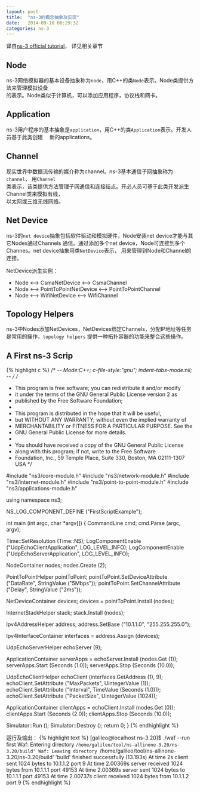 ```yaml
---
layout: post
title:  "ns-3的概念抽象及实现"
date:   2014-09-10 00:29:32
categories: ns-3
---
```


译自[ns-3 official tutorial](http://www.nsnam.org/docs/release/3.20/tutorial/ns-3-tutorial.pdf)，
详见相关章节

Node
----
ns-3网络模拟器的基本设备抽象称为`node`，用C++的类`Node`表示。Node类提供方法来管理模拟设备  
的表示。Node类似于计算机，可以添加应用程序，协议栈和网卡。

Application
-----------
ns-3用户程序的基本抽象是`application`，用C++的类`Application`表示。开发人员基于此类创建　
新的applications。

Channel
-------
现实世界中数据流传输的媒介称为channel。ns-3基本通信子网抽象称为`channel`， 用`Channel`  
类表示，该类提供方法管理子网通信和连接结点。开必人员可基于此类开发派生Channel类来模拟有线，  
以太网或三维无线网络。

Net Device
----------
ns-3的`net device`抽象包括软件驱动和模拟硬件，Node安装net device才能与其它Nodes通过Channels
通信。通过添加多个net device，Node可连接到多个Channes。net device抽象用类`NetDevice`表示，
用来管理到Node和Channel的连接。

NetDevice派生实例：

* Node <--> CsmaNetDevice <--> CsmaChannel
* Node <--> PointToPointNetDevice <--> PointToPointChannel
* Node <--> WifiNetDevice <--> WifiChannel

Topology Helpers
----------------
ns-3中Nodes添加NetDevices，NetDevices绑定Channels，分配IP地址等任务是常用的操作，`topology helpers`
提供一种拓扑容器的功能来整合这些操作。

A First ns-3 Scrip
------------------
{% highlight c %}
/* -*- Mode:C++; c-file-style:"gnu"; indent-tabs-mode:nil; -*- */
/*
 * This program is free software; you can redistribute it and/or modify
 * it under the terms of the GNU General Public License version 2 as
 * published by the Free Software Foundation;
 *
 * This program is distributed in the hope that it will be useful,
 * but WITHOUT ANY WARRANTY; without even the implied warranty of
 * MERCHANTABILITY or FITNESS FOR A PARTICULAR PURPOSE.  See the
 * GNU General Public License for more details.
 *
 * You should have received a copy of the GNU General Public License
 * along with this program; if not, write to the Free Software
 * Foundation, Inc., 59 Temple Place, Suite 330, Boston, MA  02111-1307  USA
 */

#include "ns3/core-module.h"
#include "ns3/network-module.h"
#include "ns3/internet-module.h"
#include "ns3/point-to-point-module.h"
#include "ns3/applications-module.h"

using namespace ns3;

NS_LOG_COMPONENT_DEFINE ("FirstScriptExample");

int
main (int argc, char *argv[])
{
  CommandLine cmd;
  cmd.Parse (argc, argv);

  Time::SetResolution (Time::NS);
  LogComponentEnable ("UdpEchoClientApplication", LOG_LEVEL_INFO);
  LogComponentEnable ("UdpEchoServerApplication", LOG_LEVEL_INFO);

  NodeContainer nodes;
  nodes.Create (2);

  PointToPointHelper pointToPoint;
  pointToPoint.SetDeviceAttribute ("DataRate", StringValue ("5Mbps"));
  pointToPoint.SetChannelAttribute ("Delay", StringValue ("2ms"));

  NetDeviceContainer devices;
  devices = pointToPoint.Install (nodes);

  InternetStackHelper stack;
  stack.Install (nodes);

  Ipv4AddressHelper address;
  address.SetBase ("10.1.1.0", "255.255.255.0");

  Ipv4InterfaceContainer interfaces = address.Assign (devices);

  UdpEchoServerHelper echoServer (9);

  ApplicationContainer serverApps = echoServer.Install (nodes.Get (1));
  serverApps.Start (Seconds (1.0));
  serverApps.Stop (Seconds (10.0));

  UdpEchoClientHelper echoClient (interfaces.GetAddress (1), 9);
  echoClient.SetAttribute ("MaxPackets", UintegerValue (1));
  echoClient.SetAttribute ("Interval", TimeValue (Seconds (1.0)));
  echoClient.SetAttribute ("PacketSize", UintegerValue (1024));

  ApplicationContainer clientApps = echoClient.Install (nodes.Get (0));
  clientApps.Start (Seconds (2.0));
  clientApps.Stop (Seconds (10.0));

  Simulator::Run ();
  Simulator::Destroy ();
  return 0;
}
{% endhighlight %}

运行及输出：
{% highlight text %}
[galileo@localhost ns-3.20]$ ./waf --run first
Waf: Entering directory `/home/galileo/tool/ns-allinone-3.20/ns-3.20/build'
Waf: Leaving directory `/home/galileo/tool/ns-allinone-3.20/ns-3.20/build'
'build' finished successfully (13.193s)
At time 2s client sent 1024 bytes to 10.1.1.2 port 9
At time 2.00369s server received 1024 bytes from 10.1.1.1 port 49153
At time 2.00369s server sent 1024 bytes to 10.1.1.1 port 49153
At time 2.00737s client received 1024 bytes from 10.1.1.2 port 9
{% endhighlight %}
